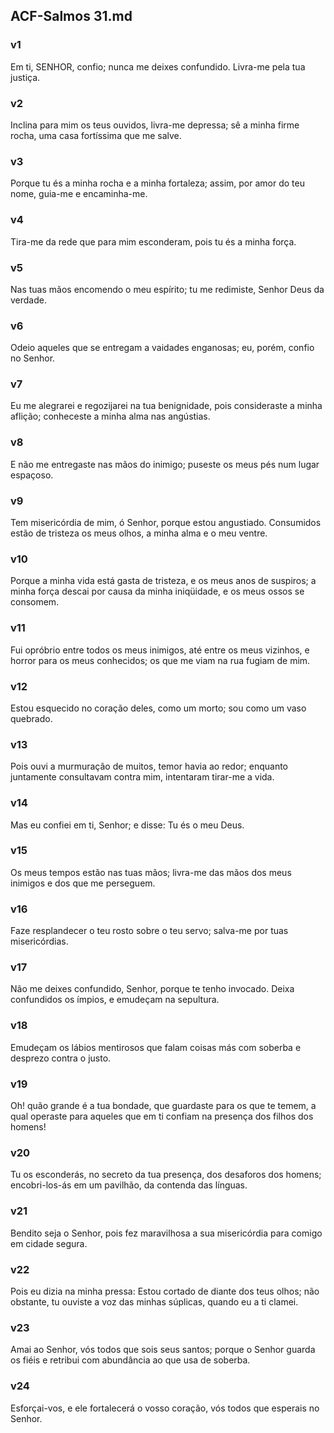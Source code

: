 ## ACF-Salmos 31.md
### v1
 Em ti, SENHOR, confio; nunca me deixes confundido. Livra-me pela tua justiça.
### v2
 Inclina para mim os teus ouvidos, livra-me depressa; sê a minha firme rocha, uma casa fortíssima que me salve.
### v3
 Porque tu és a minha rocha e a minha fortaleza; assim, por amor do teu nome, guia-me e encaminha-me.
### v4
 Tira-me da rede que para mim esconderam, pois tu és a minha força.
### v5
 Nas tuas mãos encomendo o meu espírito; tu me redimiste, Senhor Deus da verdade.
### v6
 Odeio aqueles que se entregam a vaidades enganosas; eu, porém, confio no Senhor.
### v7
 Eu me alegrarei e regozijarei na tua benignidade, pois consideraste a minha aflição; conheceste a minha alma nas angústias.
### v8
 E não me entregaste nas mãos do inimigo; puseste os meus pés num lugar espaçoso.
### v9
 Tem misericórdia de mim, ó Senhor, porque estou angustiado. Consumidos estão de tristeza os meus olhos, a minha alma e o meu ventre.
### v10
 Porque a minha vida está gasta de tristeza, e os meus anos de suspiros; a minha força descai por causa da minha iniqüidade, e os meus ossos se consomem.
### v11
 Fui opróbrio entre todos os meus inimigos, até entre os meus vizinhos, e horror para os meus conhecidos; os que me viam na rua fugiam de mim.
### v12
 Estou esquecido no coração deles, como um morto; sou como um vaso quebrado.
### v13
 Pois ouvi a murmuração de muitos, temor havia ao redor; enquanto juntamente consultavam contra mim, intentaram tirar-me a vida.
### v14
 Mas eu confiei em ti, Senhor; e disse: Tu és o meu Deus.
### v15
 Os meus tempos estão nas tuas mãos; livra-me das mãos dos meus inimigos e dos que me perseguem.
### v16
 Faze resplandecer o teu rosto sobre o teu servo; salva-me por tuas misericórdias.
### v17
 Não me deixes confundido, Senhor, porque te tenho invocado. Deixa confundidos os ímpios, e emudeçam na sepultura.
### v18
 Emudeçam os lábios mentirosos que falam coisas más com soberba e desprezo contra o justo.
### v19
 Oh! quão grande é a tua bondade, que guardaste para os que te temem, a qual operaste para aqueles que em ti confiam na presença dos filhos dos homens!
### v20
 Tu os esconderás, no secreto da tua presença, dos desaforos dos homens; encobri-los-ás em um pavilhão, da contenda das línguas.
### v21
 Bendito seja o Senhor, pois fez maravilhosa a sua misericórdia para comigo em cidade segura.
### v22
 Pois eu dizia na minha pressa: Estou cortado de diante dos teus olhos; não obstante, tu ouviste a voz das minhas súplicas, quando eu a ti clamei.
### v23
 Amai ao Senhor, vós todos que sois seus santos; porque o Senhor guarda os fiéis e retribui com abundância ao que usa de soberba.
### v24
 Esforçai-vos, e ele fortalecerá o vosso coração, vós todos que esperais no Senhor.

